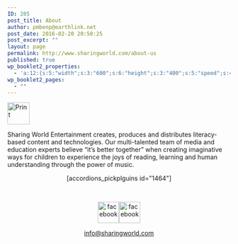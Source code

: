 ```yaml
---
ID: 285
post_title: About
author: pmbenp@earthlink.net
post_date: 2016-02-20 20:50:25
post_excerpt: ""
layout: page
permalink: http://www.sharingworld.com/about-us
published: true
wp_booklet2_properties:
  - 'a:12:{s:5:"width";s:3:"600";s:6:"height";s:3:"400";s:5:"speed";s:4:"1000";s:5:"delay";s:4:"5000";s:9:"direction";s:3:"LTR";s:14:"arrows_enabled";b:0;s:20:"page_numbers_enabled";b:1;s:14:"cover_behavior";s:4:"open";s:7:"padding";s:2:"10";s:18:"thumbnails_enabled";b:0;s:13:"popup_enabled";s:0:"";s:5:"theme";s:7:"default";}'
wp_booklet2_pages:
  - ""
---
```

<a href="http://www.sharingworld.com/wp-content/uploads/2016/02/the-sun-symbol.jpg" rel="attachment wp-att-12"><img class="aligncenter size-thumbnail wp-image-12" src="http://www.sharingworld.com/wp-content/uploads/2016/02/the-sun-symbol-150x150.jpg" alt="Print" width="50" height="50" /></a>

Sharing World Entertainment creates, produces and distributes literacy-based content and technologies. Our multi-talented team of media and education experts believe “it’s better together” when creating imaginative ways for children to experience the joys of reading, learning and human understanding through the power of music.
<p style="text-align: center;">[accordions_pickplguins id="1464"]</p>
&nbsp;
<p style="text-align: center;"><a href="#"><img src="wp-content/themes/mh_cicero/images/fb-icon.png" alt="facebook" width="48" height="48" /></a><a href="#"><img src="wp-content/themes/mh_cicero/images/ig-icon.png" alt="facebook" width="48" height="48" /></a></p>
<p style="text-align: center;"><a href="mailto:info@sharingworld.com">info@sharingworld.com</a></p>